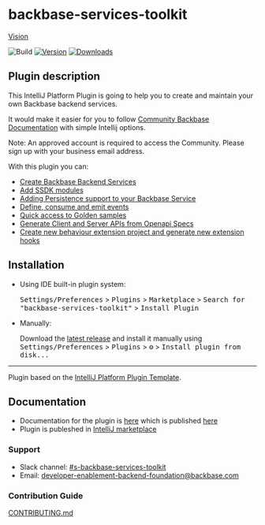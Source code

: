 # backbase-services-toolkit

[Vision](VISION.md)

![Build](https://github.com/Backbase/backbase-services-toolkit/workflows/Build/badge.svg)
[![Version](https://img.shields.io/jetbrains/plugin/v/PLUGIN_ID.svg)](https://plugins.jetbrains.com/plugin/PLUGIN_ID)
[![Downloads](https://img.shields.io/jetbrains/plugin/d/PLUGIN_ID.svg)](https://plugins.jetbrains.com/plugin/PLUGIN_ID)

## Plugin description
<!-- Plugin description -->
This IntelliJ Platform Plugin is going to help you to create and maintain your own Backbase backend services.  

It would make it easier for you to follow [Community Backbase Documentation](https://backbase.io/) with simple Intellij options.

Note: An approved account is required to access the Community. Please sign up with your business email address.

With this plugin you can:

- [Create Backbase Backend Services](https://engineering.backbase.com/intellij-docs/#create-a-new-backbase-project)
- [Add SSDK modules](https://engineering.backbase.com/intellij-docs/#add-ssdk-module)
- [Adding Persistence support to your Backbase Service](https://engineering.backbase.com/intellij-docs/#add-persistence-support)
- [Define, consume and emit events](https://engineering.backbase.com/intellij-docs/#events-support)
- [Quick access to Golden samples](https://engineering.backbase.com/intellij-docs/#search-golden-samples)
- [Generate Client and Server APIs from Openapi Specs](https://engineering.backbase.com/intellij-docs/#open-api-support)
- [Create new behaviour extension project and generate new extension hooks](https://engineering.backbase.com/intellij-docs/#create-a-new-behaviour-extension-project)

<!-- Plugin description end -->

## Installation

- Using IDE built-in plugin system:
  
  <kbd>Settings/Preferences</kbd> > <kbd>Plugins</kbd> > <kbd>Marketplace</kbd> > <kbd>Search for "backbase-services-toolkit"</kbd> >
  <kbd>Install Plugin</kbd>
  
- Manually:

  Download the [latest release](https://github.com/Backbase/backbase-services-toolkit/releases/latest) and install it manually using
  <kbd>Settings/Preferences</kbd> > <kbd>Plugins</kbd> > <kbd>⚙️</kbd> > <kbd>Install plugin from disk...</kbd>


---
Plugin based on the [IntelliJ Platform Plugin Template][template].

[template]: https://github.com/JetBrains/intellij-platform-plugin-template

## Documentation
* Documentation for the plugin is [here](https://github.com/Backbase/intellij-docs) which is published [here](http://engineering.backbase.com/intellij-docs/)
* Plugin is publeshed in [IntelliJ marketplace](https://plugins.jetbrains.com/plugin/18745-backbase-services-toolkit)

### Support

* Slack channel: [#s-backbase-services-toolkit](https://backbase.slack.com/archives/C037FUQMXF0)
* Email: [developer-enablement-backend-foundation@backbase.com](mailto:developer-enablement-backend-foundation@backbase.com)

### Contribution Guide

[CONTRIBUTING.md](CONTRIBUTING.md)